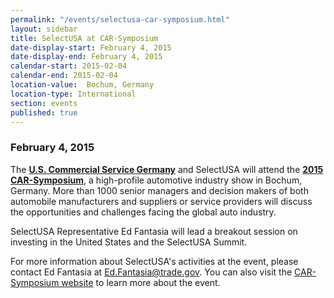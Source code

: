 ```yaml
---
permalink: "/events/selectusa-car-symposium.html"
layout: sidebar
title: SelectUSA at CAR-Symposium
date-display-start: February 4, 2015 
date-display-end: February 4, 2015
calendar-start: 2015-02-04
calendar-end: 2015-02-04
location-value:  Bochum, Germany 
location-type: International
section: events
published: true
---
```

### February 4, 2015

The **[U.S. Commercial Service Germany](http://export.gov/germany/)**<span>&nbsp;and SelectUSA will attend the **[2015 CAR-Symposium](http://www.car-symposium.de/en/start.html)**, a high-profile automotive industry show in Bochum, Germany.&nbsp;</span>More than 1000 senior managers and decision makers of both automobile manufacturers and suppliers or service providers will discuss the opportunities and challenges facing the global auto industry.

<span>SelectUSA Representative Ed Fantasia will lead a breakout session on investing in the United States and the SelectUSA Summit.</span>

For more information about SelectUSA's activities at the event, please contact Ed Fantasia at [Ed.Fantasia@trade.gov](mailto:Ed.Fantasia@trade.gov). You can also visit the [CAR-Symposium website](http://www.car-symposium.de/en/start.html) to learn more about the event. 
